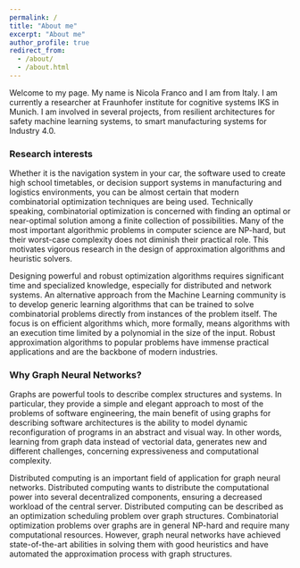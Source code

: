 ```yaml
---
permalink: /
title: "About me"
excerpt: "About me"
author_profile: true
redirect_from: 
  - /about/
  - /about.html
---
```


Welcome to my page. My name is Nicola Franco and I am from Italy. 
I am currently a researcher at Fraunhofer institute for cognitive systems IKS in Munich.
I am involved in several projects, from resilient architectures for safety machine learning systems, 
to smart manufacturing systems for Industry 4.0.

### Research interests

Whether it is the navigation system in your car, the software used to create high school timetables, 
or decision support systems in manufacturing and logistics environments, you can be almost certain 
that modern combinatorial optimization techniques are being used. Technically speaking, 
combinatorial optimization is concerned with finding an optimal or near-optimal solution among a 
finite collection of possibilities. Many of the most important algorithmic problems in computer science 
are NP-hard, but their worst-case complexity does not diminish their practical role. This motivates 
vigorous research in the design of approximation algorithms and heuristic solvers.

Designing powerful and robust optimization algorithms requires significant time and specialized knowledge, 
especially for distributed and network systems. An alternative approach from the Machine Learning 
community is to develop generic learning algorithms that can be trained to solve combinatorial problems 
directly from instances of the problem itself. 
The focus is on efficient algorithms which, more formally, 
means algorithms with an execution time limited by a polynomial in the size of the input. 
Robust approximation algorithms to popular problems have immense practical applications and are 
the backbone of modern industries.

### Why Graph Neural Networks?

Graphs are powerful tools to describe complex structures and systems. 
In particular, they provide a simple and elegant approach to most of the problems of software engineering, 
the main benefit of using graphs for describing software architectures is the ability to model dynamic 
reconfiguration of programs in an abstract and visual way. 
In other words, learning from graph data instead of vectorial data, 
generates new and different challenges, concerning expressiveness and computational complexity. 

Distributed computing is an important field of application for graph neural networks. 
Distributed computing wants to distribute the computational power into several decentralized components, 
ensuring a decreased workload of the central server. 
Distributed computing can be described as an optimization scheduling problem over graph structures. 
Combinatorial optimization problems over graphs are in general NP-hard and require many computational 
resources. However, graph neural networks have achieved state-of-the-art abilities in solving 
them with good heuristics and have automated the approximation process with graph structures.